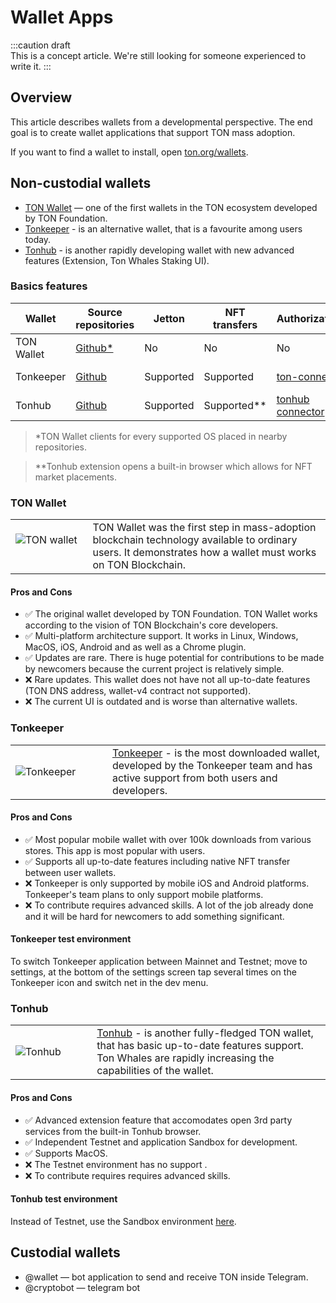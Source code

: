 # Wallet Apps

:::caution draft   
This is a concept article. We're still looking for someone experienced to write it.
:::

## Overview

This article describes wallets from a developmental perspective. The end goal  is to create wallet applications that support TON mass adoption.

If you want to find a wallet to install, open [ton.org/wallets](https://ton.org/wallets).

## Non-custodial wallets

* [TON Wallet](https://chrome.google.com/webstore/detail/ton-wallet/nphplpgoakhhjchkkhmiggakijnkhfnd) — one of the first wallets in the TON ecosystem developed by TON Foundation.
* [Tonkeeper](https://tonkeeper.com/) - is an alternative wallet, that is a favourite among users today. 
* [Tonhub](https://tonhub.com/) - is another rapidly developing wallet with new advanced features (Extension, Ton Whales Staking UI). 

### Basics features
| Wallet     | Source repositories                                     | Jetton    | NFT transfers | Authorization                                               | Wallet contract                                                                                              | Test environment                                      |
|------------|---------------------------------------------------------|-----------|---------------|-------------------------------------------------------------|--------------------------------------------------------------------------------------------------------------|-------------------------------------------------------|
| TON Wallet | [Github*](https://github.com/ton-blockchain/wallet-ios) | No        | No            | No                                                          | [wallet v3](https://github.com/ton-blockchain/ton/blob/master/crypto/smartcont/wallet3-code.fc)              | Testnet                                               |
| Tonkeeper  | [Github](https://github.com/tonkeeper/wallet)           | Supported | Supported     | [ton-connect](https://github.com/tonkeeper/ton-connect)     | [wallet v4](https://github.com/ton-blockchain/wallet-contract/tree/3fd1d7ae39f1c46ec1f2be54c4040d8d87505e0f) | Testnet                                               |
| Tonhub     | [Github](https://github.com/tonwhales/wallet)           | Supported | Supported**   | [tonhub connector](https://developers.tonhub.com/docs/apps) | [wallet v4](https://github.com/ton-blockchain/wallet-contract/tree/3fd1d7ae39f1c46ec1f2be54c4040d8d87505e0f) | [Sandbox](https://developers.tonhub.com/docs/sandbox) |

  > *TON Wallet clients for every supported OS placed in nearby repositories.

  > **Tonhub extension opens a built-in browser which allows for NFT market placements.

### TON Wallet

|                                                                                                                                                                                                                       |                                                                                                                                                            |
|-----------------------------------------------------------------------------------------------------------------------------------------------------------------------------------------------------------------------|------------------------------------------------------------------------------------------------------------------------------------------------------------|
| &nbsp; &nbsp; &nbsp; &nbsp;&nbsp; &nbsp; &nbsp; &nbsp;![TON wallet](/img/docs/TonWallet.png?raw=true) &nbsp; &nbsp; &nbsp; &nbsp; &nbsp; &nbsp; &nbsp; &nbsp; &nbsp; &nbsp; &nbsp; &nbsp; &nbsp; &nbsp; &nbsp; &nbsp; | TON Wallet was the first step in mass-adoption blockchain technology available to ordinary users. It demonstrates how a wallet must works on TON Blockchain. |


#### Pros and Cons
- ✅ The original wallet developed by TON Foundation. TON Wallet works according to the vision of TON Blockchain's core developers.
- ✅ Multi-platform architecture support. It works in Linux, Windows, MacOS, iOS, Android and as well as a Chrome plugin.
- ✅ Updates are rare. There is huge potential for contributions to be made by newcomers because the current project is relatively simple.
- ❌ Rare updates. This wallet does not have not all up-to-date features (TON DNS address, wallet-v4 contract not supported).
- ❌ The current UI is outdated and is worse than alternative wallets.


### Tonkeeper


|                                                                                                                                                                                                                      |                                                                                                                                                            |
|----------------------------------------------------------------------------------------------------------------------------------------------------------------------------------------------------------------------|------------------------------------------------------------------------------------------------------------------------------------------------------------|
| &nbsp; &nbsp; &nbsp; &nbsp;&nbsp; &nbsp; &nbsp; &nbsp;![Tonkeeper](/img/docs/Tonkeeper.png?raw=true) &nbsp; &nbsp; &nbsp; &nbsp; &nbsp; &nbsp; &nbsp; &nbsp; &nbsp; &nbsp; &nbsp; &nbsp; &nbsp; &nbsp; &nbsp; &nbsp; | [Tonkeeper](https://tonkeeper.com/) - is the most downloaded wallet, developed by the Tonkeeper team and has active support from both users and developers.   |

#### Pros and Cons
- ✅ Most popular mobile wallet with over 100k downloads from various stores. This app is most popular with users.
- ✅ Supports all up-to-date features including native NFT transfer between user wallets.
- ❌ Tonkeeper is only supported by mobile iOS and Android platforms. Tonkeeper's team plans to only support mobile platforms.
- ❌ To contribute requires advanced skills. A lot of the job already done and it will be hard for newcomers to add something significant.

#### Tonkeeper test environment
To switch Tonkeeper application between Mainnet and Testnet; move to settings, at the bottom of the settings screen tap several times on the Tonkeeper icon and switch net in the dev menu.


### Tonhub

|                                                                                                                                                                                                                |                                                                                                                                                                                   |
|----------------------------------------------------------------------------------------------------------------------------------------------------------------------------------------------------------------|-----------------------------------------------------------------------------------------------------------------------------------------------------------------------------------|
| &nbsp; &nbsp; &nbsp; &nbsp;&nbsp; &nbsp; &nbsp; &nbsp;![Tonhub](/img/docs/Tonhub.png?raw=true) &nbsp; &nbsp; &nbsp; &nbsp; &nbsp; &nbsp; &nbsp; &nbsp; &nbsp; &nbsp; &nbsp; &nbsp; &nbsp; &nbsp; &nbsp; &nbsp; | [Tonhub](https://tonhub.com/) - is another fully-fledged TON wallet, that has basic up-to-date features support. Ton Whales are rapidly increasing the capabilities of the wallet.




#### Pros and Cons

 - ✅ Advanced extension feature that accomodates open 3rd party services from the built-in Tonhub browser.
 - ✅ Independent Testnet and application Sandbox for development.
 - ✅ Supports MacOS.
 - ❌ The Testnet environment has no support .
 - ❌ To contribute requires requires advanced skills.

#### Tonhub test environment

Instead of Testnet, use the Sandbox environment [here](https://developers.tonhub.com/docs/sandbox).



## Custodial wallets

* @wallet — bot application to send and receive TON inside Telegram.
* @cryptobot — telegram bot 